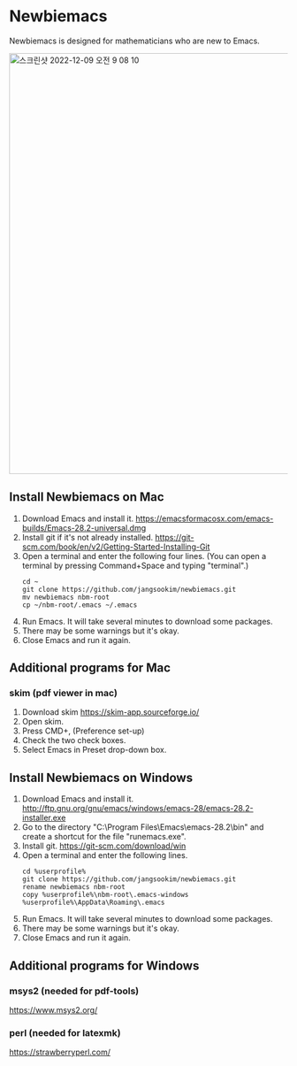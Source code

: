 # Newbiemacs

Newbiemacs is designed for mathematicians who are new to Emacs.

<img width="761" alt="스크린샷 2022-12-09 오전 9 08 10" src="https://user-images.githubusercontent.com/24665391/206592642-764fc8db-ae97-4b63-a6c9-0cee7e21ca15.png">


## Install Newbiemacs on Mac
1. Download Emacs and install it. https://emacsformacosx.com/emacs-builds/Emacs-28.2-universal.dmg
2. Install git if it's not already installed. https://git-scm.com/book/en/v2/Getting-Started-Installing-Git
3. Open a terminal and enter the following four lines. (You can open a
   terminal by pressing Command+Space and typing "terminal".)
   ```
   cd ~
   git clone https://github.com/jangsookim/newbiemacs.git
   mv newbiemacs nbm-root
   cp ~/nbm-root/.emacs ~/.emacs
   ```
4. Run Emacs. It will take several minutes to download some packages.
5. There may be some warnings but it's okay.
6. Close Emacs and run it again.
## Additional programs for Mac
### skim (pdf viewer in mac)
1. Download skim https://skim-app.sourceforge.io/
2. Open skim.
3. Press CMD+, (Preference set-up)
4. Check the two check boxes.
5. Select Emacs in Preset drop-down box.
## Install Newbiemacs on Windows
1. Download Emacs and install it. http://ftp.gnu.org/gnu/emacs/windows/emacs-28/emacs-28.2-installer.exe
2. Go to the directory "C:\Program Files\Emacs\emacs-28.2\bin" and create a shortcut for the file "runemacs.exe".
3. Install git. https://git-scm.com/download/win
4. Open a terminal and enter the following lines.
   ```
   cd %userprofile%
   git clone https://github.com/jangsookim/newbiemacs.git
   rename newbiemacs nbm-root
   copy %userprofile%\nbm-root\.emacs-windows %userprofile%\AppData\Roaming\.emacs
   ```
5. Run Emacs. It will take several minutes to download some packages.
6. There may be some warnings but it's okay.
7. Close Emacs and run it again.
## Additional programs for Windows
### msys2 (needed for pdf-tools)
https://www.msys2.org/
### perl (needed for latexmk)
https://strawberryperl.com/
